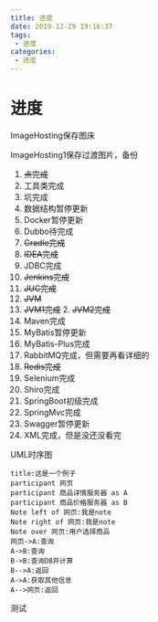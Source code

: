 ```yaml
---
title: 进度
date: 2019-12-29 19:16:37
tags: 
 - 进度
categories:
 - 进度
---
```


# 进度

ImageHosting保存图床

ImageHosting1保存过渡图片，备份




1. ~~点完成~~
2. 工具类完成
3. 坑完成
4. 数据结构暂停更新
5. Docker暂停更新
6. Dubbo待完成
7. ~~Gradle完成~~
8. ~~IDEA完成~~
9. JDBC完成
10. ~~Jenkins完成~~
11. ~~JUC完成~~
12. ~~JVM~~
1. ~~JVM1完成~~
    2. ~~JVM2完成~~
13. Maven完成
14. MyBatis暂停更新
15. MyBatis-Plus完成
16. RabbitMQ完成，但需要再看详细的
17. ~~Redis完成~~
18. Selenium完成
19. Shiro完成
20. SpringBoot初级完成
21. SpringMvc完成
22. Swagger暂停更新
23. XML完成，但是没还没看完





UML时序图

```sequence
title:这是一个例子
participant 网页
participant 商品详情服务器 as A
participant 商品价格服务器 as B
Note left of 网页:我是note
Note right of 网页:我是note
Note over 网页:用户选择商品
网页->A:查询
A->B:查询
B->B:查询DB并计算
B-->A:返回
A->A:获取其他信息
A-->网页:返回

```

测试